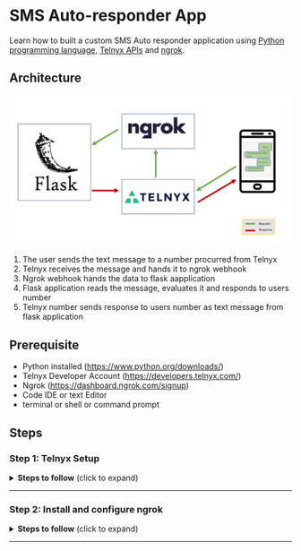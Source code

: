 # SMS Auto-responder App
 Learn how to built a custom SMS Auto responder application using [Python programming language](https://www.python.org/), [Telnyx APIs](https://telnyx.com) and [ngrok](https://ngrok.com/). 

 ## Architecture
 
 <img src='./img/architecture.png' width="1000"/>
 
1. The user sends the text message to a number procurred from Telnyx
1. Telnyx receives the message and hands it to ngrok webhook
1. Ngrok webhook hands the data to flask aapplication
1. Flask application reads the message, evaluates it and responds to users number
1. Telnyx number sends response to users number as text message from flask application

## Prerequisite

 * Python installed (https://www.python.org/downloads/) 
 * Telnyx Developer Account (https://developers.telnyx.com/)
 * Ngrok (https://dashboard.ngrok.com/signup)
 * Code IDE or text Editor
 * terminal or shell or command prompt

 ## Steps

 ### Step 1: Telnyx Setup
 
 <details>
<summary><strong>Steps to follow</strong> (click to expand)</summary><p>

 1. Sign up for Telnyx account
    > Set up a developer account with Telnyx from https://telnyx.com/sign-up.

 2. Obtain a number with SMS capabilities for auto-responder app
    > After creating an account and signing in, you need to [acquire a number](https://portal.telnyx.com/#/app/numbers/search-numbers) for the application. Search for a number by setting 'Region' or 'Area Code' of your preference. 
    
    > Make sure that the number supports SMS feature(Very Important!) as it will be used by our application.
 
 3. Create a messaging profile
    > Next create a [messaging profile](https://portal.telnyx.com/#/app/messaging) by clicking on "Ass new profile" and provide a suitable profile name to it(you do not need to provide any other detail for now).

 4. Configure the number for messaging
    > Go to the [numbers](https://portal.telnyx.com/#/app/numbers/my-numbers) page, look for the number you created and set the number's `Messaging Profile` to the profile you created in the previous step. 
    
    <details>
    <summary>Click if the Telnyx number is an international number for User</summary>
    <br>    
    
    > If you want to send the message to a Telnyx number which is not in the country where you are, you will need to click on the 'Routing' option.
     <img src='./img/routing_click_red.png' width="800"/>
    
    > Once you click on 'Routing' a pop up will open. Select traffic type as "P2P" to allow International Inbound and Outbound SMS deliverability. And do not forget to save the changes!  

     <img src='./img/routing_selected.png' width="800"/> 
    </details>
    
 5. Acquire Telnyx API key
    > Go to the [API Keys](https://portal.telnyx.com/#/app/api-keys) management screen and copy the API Key for a future step! If an API Key is not there, then create one!

</p></details>

___

### Step 2: Install and configure ngrok

<details>
<summary><strong>Steps to follow</strong> (click to expand)</summary><p>

 1. Sign up for ngrok account and download the setup file
    > Go to https://dashboard.ngrok.com/signup and create an account.

 2. Obtain the ngrok setup file and follow the steps mentioned
    > Download the ngrok setup file as per your OS from https://dashboard.ngrok.com/get-started/setup and follow the steps mentioned on the page.
    
    > You need to run the setup file (It has zero run-time dependencies!)
    
    > In the Step 3, you need to change the command to
     ``` shell
    ./ngrok http 5000
    ```
    > After running the above command, you would see something similar to following
    <img src='./img/ngrok_tunnel.png' width="800"/> 

    > Copy the highlighted 'Forwarding' address

 3. Create a messaging profile
    > Next create a [messaging profile](https://portal.telnyx.com/#/app/messaging) by clicking on "Ass new profile" and provide a suitable profile name to it(you do not need to provide any other detail for now).

 4. Configure the number for messaging
    > Go to the [numbers](https://portal.telnyx.com/#/app/numbers/my-numbers) page, look for the number you created and set the number's `Messaging Profile` to the profile you created in the previous step. 
    
    <details>
    <summary>Click if the Telnyx number is an international number for User</summary>
    <br>    
    
    > If you want to send the message to a Telnyx number which is not in the country where you are, you will need to click on the 'Routing' option.
     <img src='./img/routing_click_red.png' width="800"/>
    
    > Once you click on 'Routing' a pop up will open. Select traffic type as "P2P" to allow International Inbound and Outbound SMS deliverability. And do not forget to save the changes!  

     <img src='./img/routing_selected.png' width="800"/> 
    </details>
    
 5. Acquire Telnyx API key
    > Go to the [API Keys](https://portal.telnyx.com/#/app/api-keys) management screen and copy the API Key for a future step! If an API Key is not there, then create one!

</p></details>

___






